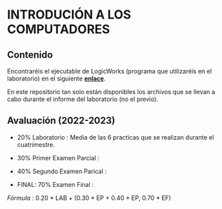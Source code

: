 # INTRODUCIÓN A LOS COMPUTADORES

## Contenido

Encontraréis el ejecutable de LogicWorks (programa que utilizaréis en el laboratorio) en el siguiente [**enlace**](./LogicWorks%204.0/Program/LogicWorks.exe). 

En este repositorio tan solo están disponibles los archivos que se llevan a cabo durante el informe del laboratorio (no el previo).

## Avaluación (2022-2023)

- 20% Laboratorio : Media de las 6 practicas que se realizan durante el cuatrimestre.

- 30% Primer Examen Parcial :

- 40% Segundo Examen Parical :

- FINAL: 70% Examen Final :

*Fórmula* : 0.20 * LAB + (0.30 * EP + 0.40 * EP, 0.70 * EF)

    